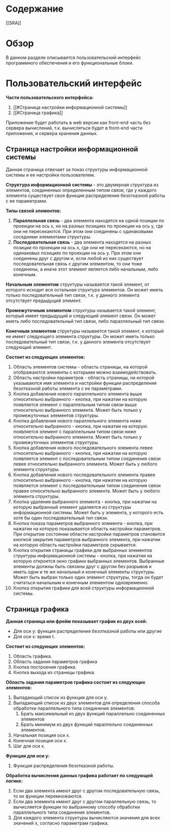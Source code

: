 # Содержание

[[SRA]]

# Обзор
В данном разделе описывается пользовательский интерфейс программного обеспечения и его функциональные блоки.

# Пользовательский интерфейс
**Части пользовательского интерфейса:**
1. [[#Страница настройки информационной системы]]
2. [[#Страница графика]]

Приложение будет работать в web версии как front-end часть без сервера вычислений, т.к. вычисляться будет в front-end части приложения, и сервера хранения данных.

## Страница настройки информационной системы
Данная страница отвечает за показ структуры информационной системы и ее настройки пользователем.

**Структура информационной системы** - это двумерная структура из элементов, соединенных определенным типом связи, где у каждого элемента существует своя функция распределения безотказной работы с ее параметрами.

**Типы связей элементов:**
1. **Параллельная связь** - два элемента находятся на одной позиции по проекции на ось x, но на разных позициях по проекции на ось y, где они не пересекаются. При этом они соединены с одинаковыми соседними элементами структуры.
2. **Последовательная связь** - два элемента находятся на разных позиции по проекции на ось x, где они не пересекаются, но на одинаковых позициях по проекции на ось y. При этом они соединены друг с другом и, если любой из них существует последовательная связь с другим элементом, то они тоже соединены, а иначе этот элемент является либо начальным, либо конечным.

**Начальным элементом** структуры называется такой элемент, от которого исходит вся остальная структура элементов. Он может иметь только последовательный тип связи, т.к. у данного элемента отсутствует предыдущий элемент.

**Промежуточным элементом** структуры называется такой элемент, который имеет предыдущий и следующий элемент связи. Он может иметь либо последовательный тип связи, либо параллельный тип связи.

**Конечным элементом** структуры называется такой элемент, к который не имеет следующего элемента структуры. Он может иметь только последовательный тип связи, т.к. у данного элемента отсутствует следующий элемент.

**Состоит из следующих элементов:**
1. Область элементов системы - область страницы, на которой отображаются элементы с которыми можно взаимодействовать.
2. Область настройки параметров - область страницы, на которой указываются имя элемента и настройки функции распределения безотказной работы элемента с ее параметрами.
3. Кнопка добавления нового параллельного элемента выше относительно выбранного - кнопка, при нажатии на которую появляется элемент с параллельным типом связи выше относительно выбранного элемента. Может быть только у промежуточных элементов структуры.
4. Кнопка добавления нового параллельного элемента ниже относительно выбранного - кнопка, при нажатии на которую появляется элемент с параллельным типом связи ниже относительно выбранного элемента. Может быть только у промежуточных элементов структуры.
5. Кнопка добавления нового последовательного элемента левее относительно выбранного - кнопка, при нажатии на которую появляется элемент с последовательным типом соединения связи левее относительно выбранного элемента. Может быть у любого элемента структуры.
6. Кнопка добавления нового последовательного элемента правее относительно выбранного - кнопка, при нажатии на которую появляется элемент с последовательным типом соединения связи правее относительно выбранного элемента. Может быть у любого элемента структуры.
7. Кнопка удаления выбранного элемента - кнопка, при нажатии на которую выбранный элемент удаляется из структуры информационной системы. Может быть у элемента, у которого есть хотя бы один последовательный тип связи.
8. Кнопка показа параметров выбранного элемента - кнопка, при нажатии на которую  показывается область настройки параметров. При открытом состоянии области настройки параметров становится кнопкой закрытия параметров выбранного элемента, при нажатии на которую область настройки параметров скрывается.
9. Кнопка открытия страницы графики для выбранных элементов структуры информационной системы - кнопка, при нажатии на которую откроется окно графики выбранных элементов. Выбранные элементы должны быть связаны друг с другом без разрывов и иметь одни и те же начальный и конечный элементы структуры. Может быть выбран только один элемент структуры, тогда он будет считаться начальным и конечным элементом одновременно.
10. Кнопка открытия графики для всей структуры информационной системы.

## Страница графика
**Данная страница или фрейм показывает график из двух осей:**
- Для оси y: функция распределения безотказной работы или другие
- Для оси x: время t.

**Состоит из следующих элементов:**
1. Область графика.
2. Область задания параметров графика
3. Кнопка построения графика.
4. Кнопка выхода из страницы графика.

**Область задания параметров графика состоит из следующих элементов:**
1. Выпадающий список из функция для оси y.
2. Выпадающий список из двух элементов для определения способа обработки параллельного типа соединения элементов:
	1. Брать максимальный из двух функций параллельно соединенных элементов
	2. Брать минимум из двух функций параллельно соединенных элементов.
3. Начальная позиция оси x.
4. Конечная позиция оси x.
5. Шаг для оси x.

**Функции для оси y:**
1. Функция распределения безотказной работы.

**Обработка вычисления данных графика работает по следующей логике:**
1. Если два элемента имеют друг с другом последовательную связь, то их функции перемножаются.
2. Если два элемента имеют друг с другом параллельную связь, то вычисляется функции по выбранному способу обработки параллельного типа соединения элементов.
3. Для каждого элемента структуры вычисляются значения для всех значений x, согласно параметрам графика.
